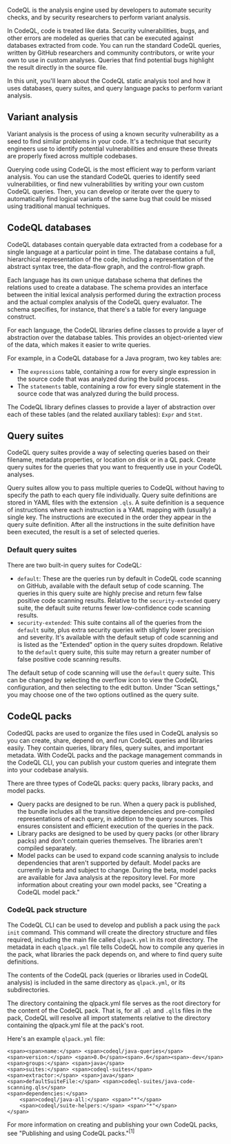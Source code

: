 CodeQL is the analysis engine used by developers to automate security checks, and by security researchers to perform variant analysis.

In CodeQL, code is treated like data. Security vulnerabilities, bugs, and other errors are modeled as queries that can be executed against databases extracted from code. You can run the standard CodeQL queries, written by GitHub researchers and community contributors, or write your own to use in custom analyses. Queries that find potential bugs highlight the result directly in the source file.

In this unit, you'll learn about the CodeQL static analysis tool and how it uses databases, query suites, and query language packs to perform variant analysis.

## Variant analysis

Variant analysis is the process of using a known security vulnerability as a seed to find similar problems in your code. It's a technique that security engineers use to identify potential vulnerabilities and ensure these threats are properly fixed across multiple codebases.

Querying code using CodeQL is the most efficient way to perform variant analysis. You can use the standard CodeQL queries to identify seed vulnerabilities, or find new vulnerabilities by writing your own custom CodeQL queries. Then, you can develop or iterate over the query to automatically find logical variants of the same bug that could be missed using traditional manual techniques.

## CodeQL databases

CodeQL databases contain queryable data extracted from a codebase for a single language at a particular point in time. The database contains a full, hierarchical representation of the code, including a representation of the abstract syntax tree, the data-flow graph, and the control-flow graph.

Each language has its own unique database schema that defines the relations used to create a database. The schema provides an interface between the initial lexical analysis performed during the extraction process and the actual complex analysis of the CodeQL query evaluator. The schema specifies, for instance, that there's a table for every language construct.

For each language, the CodeQL libraries define classes to provide a layer of abstraction over the database tables. This provides an object-oriented view of the data, which makes it easier to write queries.

For example, in a CodeQL database for a Java program, two key tables are:

-   The `expressions` table, containing a row for every single expression in the source code that was analyzed during the build process.
-   The `statements` table, containing a row for every single statement in the source code that was analyzed during the build process.

The CodeQL library defines classes to provide a layer of abstraction over each of these tables (and the related auxiliary tables): `Expr` and `Stmt`.

## Query suites

CodeQL query suites provide a way of selecting queries based on their filename, metadata properties, or location on disk or in a QL pack. Create query suites for the queries that you want to frequently use in your CodeQL analyses.

Query suites allow you to pass multiple queries to CodeQL without having to specify the path to each query file individually. Query suite definitions are stored in YAML files with the extension `.qls`. A suite definition is a sequence of instructions where each instruction is a YAML mapping with (usually) a single key. The instructions are executed in the order they appear in the query suite definition. After all the instructions in the suite definition have been executed, the result is a set of selected queries.

### Default query suites

There are two built-in query suites for CodeQL:

-   `default`: These are the queries run by default in CodeQL code scanning on GitHub, available with the default setup of code scanning. The queries in this query suite are highly precise and return few false positive code scanning results. Relative to the `security-extended` query suite, the default suite returns fewer low-confidence code scanning results.
-   `security-extended`: This suite contains all of the queries from the `default` suite, plus extra security queries with slightly lower precision and severity. It's available with the default setup of code scanning and is listed as the "Extended" option in the query suites dropdown. Relative to the `default` query suite, this suite may return a greater number of false positive code scanning results.

The default setup of code scanning will use the `default` query suite. This can be changed by selecting the overflow icon to view the CodeQL configuration, and then selecting to the edit button. Under "Scan settings," you may choose one of the two options outlined as the query suite.

## CodeQL packs

CodedQL packs are used to organize the files used in CodeQL analysis so you can create, share, depend on, and run CodeQL queries and libraries easily. They contain queries, library files, query suites, and important metadata. With CodeQL packs and the package management commands in the CodeQL CLI, you can publish your custom queries and integrate them into your codebase analysis.

There are three types of CodeQL packs: query packs, library packs, and model packs.

-   Query packs are designed to be run. When a query pack is published, the bundle includes all the transitive dependencies and pre-compiled representations of each query, in addition to the query sources. This ensures consistent and efficient execution of the queries in the pack.
-   Library packs are designed to be used by query packs (or other library packs) and don't contain queries themselves. The libraries aren't compiled separately.
-   Model packs can be used to expand code scanning analysis to include dependencies that aren't supported by default. Model packs are currently in beta and subject to change. During the beta, model packs are available for Java analysis at the repository level. For more information about creating your own model packs, see "Creating a CodeQL model pack."

### CodeQL pack structure

The CodeQL CLI can be used to develop and publish a pack using the `pack init` command. This command will create the directory structure and files required, including the main file called `qlpack.yml` in its root directory. The metadata in each `qlpack.yml` file tells CodeQL how to compile any queries in the pack, what libraries the pack depends on, and where to find query suite definitions.

The contents of the CodeQL pack (queries or libraries used in CodeQL analysis) is included in the same directory as `qlpack.yml`, or its subdirectories.

The directory containing the qlpack.yml file serves as the root directory for the content of the CodeQL pack. That is, for all `.ql` and `.qll`s files in the pack, CodeQL will resolve all import statements relative to the directory containing the qlpack.yml file at the pack's root.

Here's an example `qlpack.yml` file:

```
<span><span>name:</span> <span>codeql/java-queries</span>
<span>version:</span> <span>0.0</span><span>.6</span><span>-dev</span>
<span>groups:</span> <span>java</span>
<span>suites:</span> <span>codeql-suites</span>
<span>extractor:</span> <span>java</span>
<span>defaultSuiteFile:</span> <span>codeql-suites/java-code-scanning.qls</span>
<span>dependencies:</span>
    <span>codeql/java-all:</span> <span>"*"</span>
    <span>codeql/suite-helpers:</span> <span>"*"</span>
</span>
```

For more information on creating and publishing your own CodeQL packs, see "Publishing and using CodeQL packs."<sup>[1]</sup>